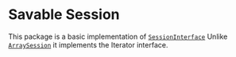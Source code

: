 # Savable Session

This package is a basic implementation of [`SessionInterface`](https://github.com/session-interop/session-interop)
Unlike [`ArraySession`](https://github.com/session-interop/utils.arraysession) it implements the Iterator interface.

